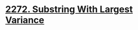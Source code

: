 # [2272. Substring With Largest Variance](https://leetcode.com/contest/biweekly-contest-78/problems/substring-with-largest-variance/)